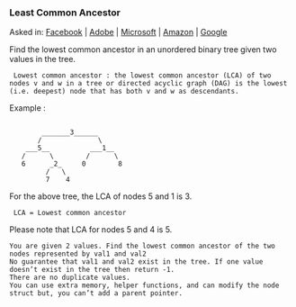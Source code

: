 ### Least Common Ancestor

Asked in: [Facebook](#) | [Adobe](#) | [Microsoft](#) | [Amazon](#) | [Google](#)

Find the lowest common ancestor in an unordered binary tree given two values in the tree.
```
 Lowest common ancestor : the lowest common ancestor (LCA) of two nodes v and w in a tree or directed acyclic graph (DAG) is the lowest (i.e. deepest) node that has both v and w as descendants. 
```
Example :
```

        _______3______
       /              \
    ___5__          ___1__
   /      \        /      \
   6      _2_     0        8
         /   \
         7    4
```
For the above tree, the LCA of nodes 5 and 1 is 3.
```
 LCA = Lowest common ancestor 
```
Please note that LCA for nodes 5 and 4 is 5.
```
You are given 2 values. Find the lowest common ancestor of the two nodes represented by val1 and val2
No guarantee that val1 and val2 exist in the tree. If one value doesn’t exist in the tree then return -1.
There are no duplicate values.
You can use extra memory, helper functions, and can modify the node struct but, you can’t add a parent pointer.
```